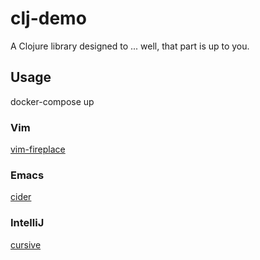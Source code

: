 # clj-demo

A Clojure library designed to ... well, that part is up to you.

## Usage

docker-compose up

### Vim
[vim-fireplace](https://github.com/tpope/vim-fireplace)
### Emacs
[cider](https://github.com/clojure-emacs/cider)
### IntelliJ
[cursive](https://cursive-ide.com/)
